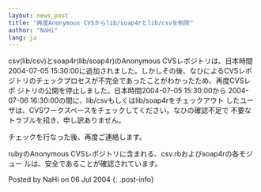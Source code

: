```yaml
---
layout: news_post
title: "再度Anonymous CVSからlib/soap4rとlib/csvを削除"
author: "NaHi"
lang: ja
---
```


csv(lib/csv)とsoap4r(lib/soap4r)のAnonymous CVSレポジトリは、日本時間 2004-07-05
15:30:00に追加されました。しかしその後、なひによるCVSレポ ジトリのチェックプロセスが不完全であったことがわかったため、再度CVSレポ
ジトリの公開を停止しました。日本時間2004-07-05 15:30:00から 2004-07-06
16:30:00の間に、lib/csvもしくはlib/soap4rをチェックアウト
したユーザは、CVSワークスペースをチェックしてください。なひの確認不足で 不要なトラブルを招き、申し訳ありません。

チェックを行なった後、再度ご連絡します。

rubyのAnonymous CVSレポジトリに含まれる、csv.rbおよびsoap4rの各モジュー ルは、安全であることが確認されています。

Posted by NaHi on 06 Jul 2004
{: .post-info}

